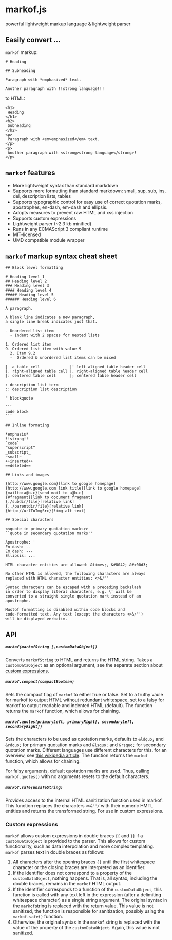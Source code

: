 # markof.js

powerful lightweight markup language & lightweight parser

## Easily convert ...
`markof` markup:
```
# Heading

## Subheading

Paragraph with *emphasized* text.

Another paragraph with !!strong language!!!
```
to HTML:
```
<h1>
 Heading
</h1>
<h2>
 Subheading
</h2>
<p>
 Paragraph with <em>emphasized</em> text.
</p>
<p>
 Another paragraph with <strong>strong language</strong>!
</p>
```
## `markof` features

* More lightweight syntax than standard markdown
* Supports more formatting than standard markdown: small, sup, sub, ins, del, description lists, tables
* Supports typographic control for easy use of correct quotation marks, apostrophes, en-dash, em-dash and ellipsis.
* Adopts measures to prevent raw HTML and xss injection
* Supports custom expressions
* Lightweight parser (~2.3 kb minified)
* Runs in any ECMAScript 3 compliant runtime
* MIT-licensed
* UMD compatible module wrapper

## `markof` markup syntax cheat sheet

    ## Block level formatting
    
    # Heading level 1
    ## Heading level 2
    ### Heading level 3
    #### Heading level 4
    ##### Heading level 5
    ###### Heading level 6
    
    A paragraph.
    
    A blank line indicates a new paragraph,
    a single line break indicates just that.
    
    - Unordered list item
      - Indent with 2 spaces for nested lists
    
    1. Ordered list item
    9. Ordered list item with value 9
      2. Item 9.2
      -  Ordered & unordered list items can be mixed
    
    |  a table cell             |' left-aligned table header cell
    |. right-aligned table cell |, right-aligned table header cell
    |: centered table cell      |; centered table header cell
    
    : description list term
    :: description list description
    
    " blockquote
    
    ```
    code block
    ```
    
    ## Inline formating
    
    *emphasis*
    !!strong!!
    `code`
    ^superscript^
    _subscript_
    ~small~
    ++inserted++
    ==deleted==
    
    ## Links and images
    
    {http://www.google.com}[link to google homepage]
    {http://www.google.com link title}[link to google homepage]
    {mailto:a@b.c}[send mail to a@b.c]
    {#fragment}[link to document fragment]
    {./subdir/file}[relative link]
    {../parentdir/file}[relative link]
    {http://urlToImgSrc}[!img alt text]
    
    ## Special characters
    
    <<quote in primary quotation marks>>
    ``quote in secondary quotation marks''
    
    Apostrophe: '
    En dash: --
    Em dash: ---
    Ellipsis: ...
    
    HTML character entities are allowed: &times;, &#8042; &#x00d3;
    
    No other HTML is allowed, the following characters are always 
    replaced with HTML character entities: <>&/"'
    
    Syntax characters can be escaped with a preceding backslash
    in order to display literal characters, e.g. \' will be 
    converted to a straight single quotation mark instead of an 
    apostrophe.
    
    Mustof formatting is disabled within code blocks and 
    code-formatted text. Any text (except the characters <>&/"') 
    will be displayed verbatim.

## API

##### `markof(markofString [,customDataObject])`

Converts `markofString` to HTML and returns the HTML string. Takes a `customDataObject` as an optional argument, see the separate section about [custom expressions](#custom-expressions).

##### `markof.compact(compactBoolean)`

Sets the compact flag of `markof` to either true or false. Set to a truthy vaule for markof to output HTML without redundant whitespace, set to a falsy for markof to output readable and indented HTML (default). The function returns the `markof` function, which allows for chaining.

##### `markof.quotes(primaryLeft, primaryRight[, secondaryLeft, secondaryRight])`

Sets the characters to be used as quotation marks, defaults to `&ldquo;` and `&rdquo;` for primary quotation marks and `&lsquo;` and `&rsquo;` for secondary quotation marks. Different languages use different characters for this. for an overview, see [this wikipedia article](https://en.wikipedia.org/wiki/Quotation_mark). The function returns the `markof` function, which allows for chaining.

For falsy arguments, default quotation marks are used. Thus, calling `markof.quotes()` with no arguments resets to the default characters.

##### `markof.safe(unsafeString)`

Provides access to the internal HTML sanitization function used in markof. This function replaces the characters `<>&"'/` with their numeric HMTL entities and returns the transformed string. For use in custom expressions.

### Custom expressions

`markof` allows custom expressions in double braces `{{` and `}}` if a `customDataObject` is provided to the parser. This allows for custom functionality, such as data interpolation and more complex templating. `markof` parses text in double braces as follows:

1. All characters after the opening braces `{{` until the first whitespace character or the closing braces are interpreted as an identifier.
2. If the identifier does not correspond to a property of the `customDataObject`, nothing happens. That is, all syntax, including the double braces, remains in the `markof` HTML output.
3. If the identifier corresponds to a function of the `customDataObject`, this function is called with any text left in the expression (after a delimiting whitespace character) as a single string argument. The original syntax in the `markof`string is replaced with the return value. This value is not sanitized, the function is responsible for sanitization, possibly using the `markof.safe()` function.
4. Otherwise, the original syntax in the `markof` string is replaced with the value of the property of the `customDataObject`. Again, this value is not sanitized.
